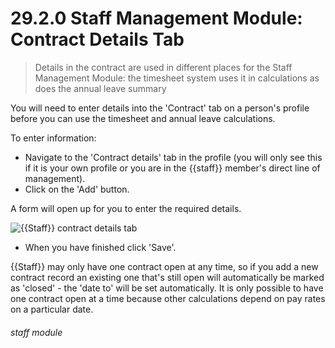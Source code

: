 # 29.2.0 Staff Management Module: Contract Details Tab

> Details in the contract are used in different places for the Staff Management Module: the timesheet system uses it in calculations as does the annual leave summary



You will need to enter details into the 'Contract' tab on a person's profile before you can use the timesheet and annual leave calculations.

To enter information:
- Navigate to the 'Contract details' tab in the profile (you will only see this if it is your own profile or you are in the {{staff}} member's direct line of management). 
- Click on the 'Add' button.

A form will open up for you to enter the required details.

![{{Staff}} contract details tab](121a.png)

- When you have finished click 'Save'.

{{Staff}} may only have one contract open at any time, so if you add a new contract record an existing one that's still open will automatically be marked as 'closed' - the 'date to' will be set automatically.  It is only possible to have one contract open at a time because other calculations depend on pay rates on a particular date.


###### staff module

